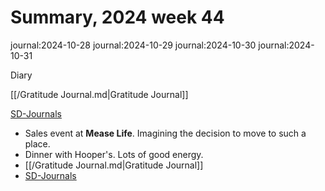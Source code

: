 # Summary, 2024 week 44

journal:2024-10-28
journal:2024-10-29
journal:2024-10-30
journal:2024-10-31

Diary

[[/Gratitude Journal.md|Gratitude Journal]]

[SD-Journals](SD-Journals)

- Sales event at **Mease Life**. Imagining the decision to move to such a place.
- Dinner with Hooper's. Lots of good energy.
- [[/Gratitude Journal.md|Gratitude Journal]]
- [SD-Journals](SD-Journals)

